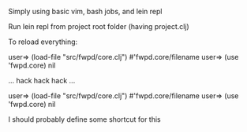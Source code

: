 Simply using basic vim, bash jobs, and lein repl

Run lein repl from project root folder (having project.clj)

To reload everything:

user=> (load-file "src/fwpd/core.clj")
#'fwpd.core/filename
user=> (use 'fwpd.core)
nil

... hack hack hack ... 

user=> (load-file "src/fwpd/core.clj")
#'fwpd.core/filename
user=> (use 'fwpd.core)
nil

I should probably define some shortcut for this
